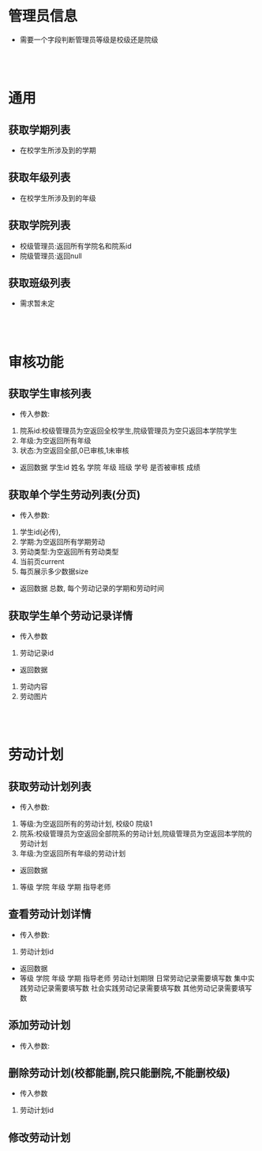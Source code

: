 # 管理员信息
- 需要一个字段判断管理员等级是校级还是院级

<br>
<br>

# 通用
## 获取学期列表
- 在校学生所涉及到的学期
## 获取年级列表
- 在校学生所涉及到的年级
## 获取学院列表
- 校级管理员:返回所有学院名和院系id
- 院级管理员:返回null
## 获取班级列表
- 需求暂未定
<br>
<br>

# 审核功能
## 获取学生审核列表
- 传入参数:
1. 院系id:校级管理员为空返回全校学生,院级管理员为空只返回本学院学生
2. 年级:为空返回所有年级
3. 状态:为空返回全部,0已审核,1未审核
- 返回数据
学生id 姓名 学院 年级 班级 学号 是否被审核 成绩
## 获取单个学生劳动列表(分页)
- 传入参数:
1. 学生id(必传), 
2. 学期:为空返回所有学期劳动
3. 劳动类型:为空返回所有劳动类型
4. 当前页current
5. 每页展示多少数据size 
- 返回数据
总数,  每个劳动记录的学期和劳动时间

## 获取学生单个劳动记录详情
- 传入参数
1. 劳动记录id
- 返回数据
1. 劳动内容 
2. 劳动图片
<br>
<br>

# 劳动计划
## 获取劳动计划列表
- 传入参数:
1. 等级:为空返回所有的劳动计划, 校级0 院级1
2. 院系:校级管理员为空返回全部院系的劳动计划,院级管理员为空返回本学院的劳动计划
3. 年级:为空返回所有年级的劳动计划
- 返回数据
1. 等级 学院 年级 学期 指导老师

## 查看劳动计划详情
- 传入参数:
1. 劳动计划id
- 返回数据
- 等级 学院 年级 学期 指导老师 劳动计划期限 
日常劳动记录需要填写数 
集中实践劳动记录需要填写数 
社会实践劳动记录需要填写数 
其他劳动记录需要填写数

## 添加劳动计划
- 传入参数:


## 删除劳动计划(校都能删,院只能删院,不能删校级)
- 传入参数
1. 劳动计划id

## 修改劳动计划


